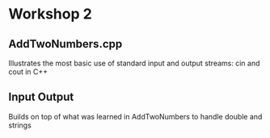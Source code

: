 # Workshop 2

## AddTwoNumbers.cpp

Illustrates the most basic use of standard input and output streams: cin and cout in C++

## Input Output

Builds on top of what was learned in AddTwoNumbers to handle double and strings
